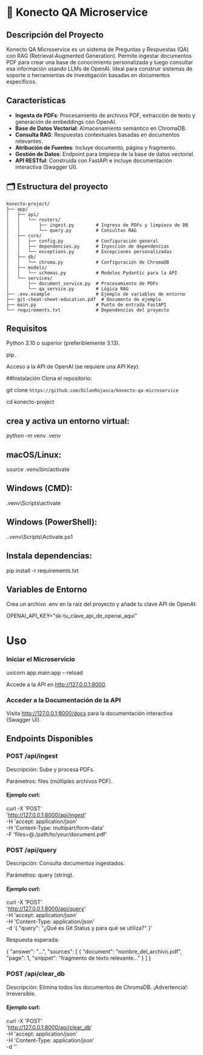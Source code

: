 # 📄 Konecto QA Microservice

## Descripción del Proyecto
Konecto QA Microservice es un sistema de Preguntas y Respuestas (QA) con RAG (Retrieval‑Augmented Generation). Permite ingestar documentos PDF para crear una base de conocimiento personalizada y luego consultar esa información usando LLMs de OpenAI. Ideal para construir sistemas de soporte o herramientas de investigación basadas en documentos específicos.

## Características
- **Ingesta de PDFs**: Procesamiento de archivos PDF, extracción de texto y generación de embeddings con OpenAI.
- **Base de Datos Vectorial**: Almacenamiento semántico en ChromaDB.
- **Consulta RAG**: Respuestas contextuales basadas en documentos relevantes.
- **Atribución de Fuentes**: Incluye documento, página y fragmento.
- **Gestión de Datos**: Endpoint para limpieza de la base de datos vectorial.
- **API RESTful**: Construida con FastAPI e incluye documentación interactiva (Swagger UI).

## 🗂 Estructura del proyecto

```text
konecto-project/
├── app/
│   ├── api/
│   │   └── routers/
│   │       ├── ingest.py        # Ingreso de PDFs y limpieza de DB
│   │       └── query.py         # Consultas RAG
│   ├── core/
│   │   ├── config.py            # Configuración general
│   │   ├── dependencies.py      # Inyección de dependencias
│   │   └── exceptions.py        # Excepciones personalizadas
│   ├── db/
│   │   └── chroma.py            # Configuración de ChromaDB
│   ├── models/
│   │   └── schemas.py           # Modelos Pydantic para la API
│   └── services/
│       ├── document_service.py  # Procesamiento de PDFs
│       └── qa_service.py        # Lógica RAG
├── .env.example                 # Ejemplo de variables de entorno
├── git-cheat-sheet-education.pdf  # Documento de ejemplo
├── main.py                      # Punto de entrada FastAPI
└── requirements.txt             # Dependencias del proyecto
```

## Requisitos
Python 3.10 o superior (preferiblemente 3.13).

pip.

Acceso a la API de OpenAI (se requiere una API Key).

##Instalación
Clona el repositorio:

git clone `https://github.com/DilanRojasca/konecto-qa-microservice`

cd konecto-project

## crea y activa un entorno virtual:
python -m venv .venv

## macOS/Linux:
source .venv/bin/activate
## Windows (CMD):
.venv\Scripts\activate
## Windows (PowerShell):
.\.venv\Scripts\Activate.ps1

## Instala dependencias:

pip install -r requirements.txt

## Variables de Entorno
Crea un archivo .env en la raíz del proyecto y añade tu clave API de OpenAI:

OPENAI_API_KEY="sk-tu_clave_api_de_openai_aqui"

# Uso
### Iniciar el Microservicio
uvicorn app.main:app --reload

Accede a la API en http://127.0.0.1:8000.

### Acceder a la Documentación de la API
Visita http://127.0.0.1:8000/docs para la documentación interactiva (Swagger UI).

## Endpoints Disponibles
### POST /api/ingest
Descripción: Sube y procesa PDFs.

Parámetros: files (múltiples archivos PDF).

#### Ejemplo curl:

curl -X 'POST' \
  'http://127.0.0.1:8000/api/ingest' \
  -H 'accept: application/json' \
  -H 'Content-Type: multipart/form-data' \
  -F 'files=@./path/to/your/document.pdf'

### POST /api/query
Descripción: Consulta documentos ingestados.

Parámetros: query (string).

#### Ejemplo curl:

curl -X 'POST' \
  'http://127.0.0.1:8000/api/query' \
  -H 'accept: application/json' \
  -H 'Content-Type: application/json' \
  -d '{
  "query": "¿Qué es Git Status y para qué se utiliza?"
}'

Respuesta esperada:

{
  "answer": "...",
  "sources": [
    {
      "document": "nombre_del_archivo.pdf",
      "page": 1,
      "snippet": "fragmento de texto relevante..."
    }
  ]
}

### POST /api/clear_db
Descripción: Elimina todos los documentos de ChromaDB. ¡Advertencia!: Irreversible.

#### Ejemplo curl:

curl -X 'POST' \
  'http://127.0.0.1:8000/api/clear_db' \
  -H 'accept: application/json' \
  -H 'Content-Type: application/json' \
  -d ''

